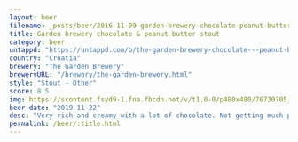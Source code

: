 ```yaml
---
layout: beer
filename: _posts/beer/2016-11-09-garden-brewery-chocolate-peanut-butter-stout.md
title: Garden brewery chocolate & peanut butter stout
category: beer
untappd: "https://untappd.com/b/the-garden-brewery-chocolate---peanut-butter-stout/2940773"
country: "Croatia"
brewery: "The Garden Brewery"
breweryURL: "/brewery/the-garden-brewery.html"
style: "Stout - Other"
score: 8.5
img: https://scontent.fsyd9-1.fna.fbcdn.net/v/t1.0-0/p480x480/76730705_10157643815493745_8776506124502302720_o.jpg?_nc_cat=109&_nc_sid=e007fa&_nc_ohc=Z0cZIe2VGpoAX99cTGG&_nc_ht=scontent.fsyd9-1.fna&tp=6&oh=473c1bc882e5abe4e7274e41ffdddff2&oe=5F933DA8
beer-date: "2019-11-22"
desc: "Very rich and creamy with a lot of chocolate. Not getting much peanut butter but I think it’s just adding to the creaminess. Very low on bitterness. A great beer for a slow drink"
permalink: /beer/:title.html
---
```


